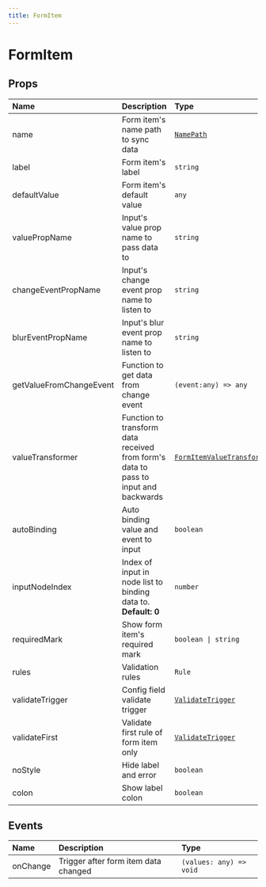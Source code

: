 ```yaml
---
title: FormItem
---
```


# FormItem

## Props

| Name                    | Description                                                                         | Type                                                                                       |
| :---------------------- | :---------------------------------------------------------------------------------- | :----------------------------------------------------------------------------------------- |
| name                    | Form item's name path to sync data                                                  | [`NamePath`](/api-reference/types/form-item.html#namepath)                                 |
| label                   | Form item's label                                                                   | `string`                                                                                   |
| defaultValue            | Form item's default value                                                           | `any`                                                                                      |
| valuePropName           | Input's value prop name to pass data to                                             | `string`                                                                                   |
| changeEventPropName     | Input's change event prop name to listen to                                         | `string`                                                                                   |
| blurEventPropName       | Input's blur event prop name to listen to                                           | `string`                                                                                   |
| getValueFromChangeEvent | Function to get data from change event                                              | `(event:any) => any`                                                                       |
| valueTransformer        | Function to transform data received from form's data to pass to input and backwards | [`FormItemValueTransformer`](/api-reference/types/form-item.html#formitemvaluetransformer) |
| autoBinding             | Auto binding value and event to input                                               | `boolean`                                                                                  |
| inputNodeIndex          | Index of input in node list to binding data to. **Default: 0**                      | `number`                                                                                   |
| requiredMark            | Show form item's required mark                                                      | `boolean \| string`                                                                        |
| rules                   | Validation rules                                                                    | `Rule`                                                                                     |
| validateTrigger         | Config field validate trigger                                                       | [`ValidateTrigger`](/api-reference/types/validation.html#general)                          |
| validateFirst           | Validate first rule of form item only                                               | [`ValidateTrigger`](/api-reference/types/validation.html#general)                          |
| noStyle                 | Hide label and error                                                                | `boolean`                                                                                  |
| colon                   | Show label colon                                                                    | `boolean`                                                                                  |

## Events

| Name     | Description                          | Type                    |
| :------- | :----------------------------------- | :---------------------- |
| onChange | Trigger after form item data changed | `(values: any) => void` |
